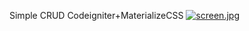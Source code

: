 Simple CRUD Codeigniter+MaterializeCSS
[![screen.jpg](https://s4.postimg.org/xj9db0u5p/screen.jpg)](https://postimg.org/image/x6hz4ubvt/)
